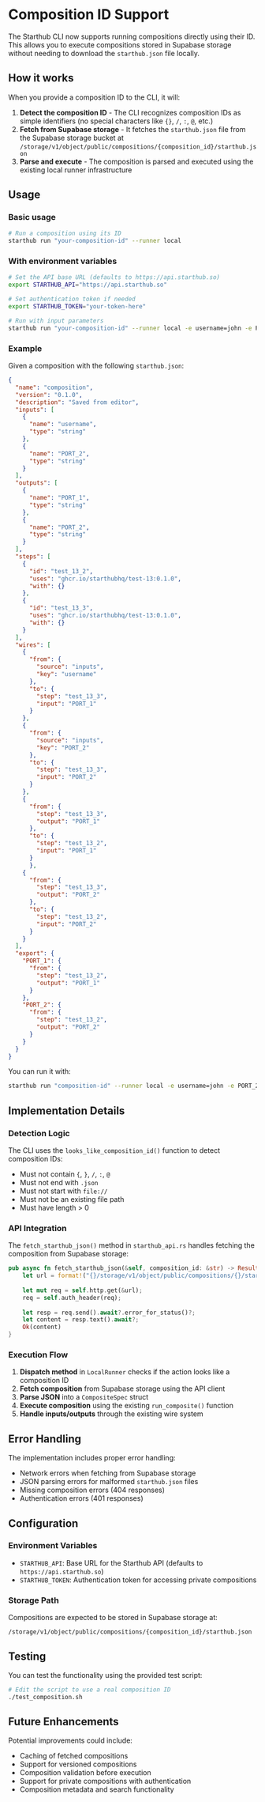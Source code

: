 # Composition ID Support

The Starthub CLI now supports running compositions directly using their ID. This allows you to execute compositions stored in Supabase storage without needing to download the `starthub.json` file locally.

## How it works

When you provide a composition ID to the CLI, it will:

1. **Detect the composition ID** - The CLI recognizes composition IDs as simple identifiers (no special characters like `{}`, `/`, `:`, `@`, etc.)
2. **Fetch from Supabase storage** - It fetches the `starthub.json` file from the Supabase storage bucket at `/storage/v1/object/public/compositions/{composition_id}/starthub.json`
3. **Parse and execute** - The composition is parsed and executed using the existing local runner infrastructure

## Usage

### Basic usage

```bash
# Run a composition using its ID
starthub run "your-composition-id" --runner local
```

### With environment variables

```bash
# Set the API base URL (defaults to https://api.starthub.so)
export STARTHUB_API="https://api.starthub.so"

# Set authentication token if needed
export STARTHUB_TOKEN="your-token-here"

# Run with input parameters
starthub run "your-composition-id" --runner local -e username=john -e PORT_2=8080
```

### Example

Given a composition with the following `starthub.json`:

```json
{
  "name": "composition",
  "version": "0.1.0",
  "description": "Saved from editor",
  "inputs": [
    {
      "name": "username",
      "type": "string"
    },
    {
      "name": "PORT_2",
      "type": "string"
    }
  ],
  "outputs": [
    {
      "name": "PORT_1",
      "type": "string"
    },
    {
      "name": "PORT_2",
      "type": "string"
    }
  ],
  "steps": [
    {
      "id": "test_13_2",
      "uses": "ghcr.io/starthubhq/test-13:0.1.0",
      "with": {}
    },
    {
      "id": "test_13_3",
      "uses": "ghcr.io/starthubhq/test-13:0.1.0",
      "with": {}
    }
  ],
  "wires": [
    {
      "from": {
        "source": "inputs",
        "key": "username"
      },
      "to": {
        "step": "test_13_3",
        "input": "PORT_1"
      }
    },
    {
      "from": {
        "source": "inputs",
        "key": "PORT_2"
      },
      "to": {
        "step": "test_13_3",
        "input": "PORT_2"
      }
    },
    {
      "from": {
        "step": "test_13_3",
        "output": "PORT_1"
      },
      "to": {
        "step": "test_13_2",
        "input": "PORT_1"
      }
      },
    {
      "from": {
        "step": "test_13_3",
        "output": "PORT_2"
      },
      "to": {
        "step": "test_13_2",
        "input": "PORT_2"
      }
    }
  ],
  "export": {
    "PORT_1": {
      "from": {
        "step": "test_13_2",
        "output": "PORT_1"
      }
    },
    "PORT_2": {
      "from": {
        "step": "test_13_2",
        "output": "PORT_2"
      }
    }
  }
}
```

You can run it with:

```bash
starthub run "composition-id" --runner local -e username=john -e PORT_2=8080
```

## Implementation Details

### Detection Logic

The CLI uses the `looks_like_composition_id()` function to detect composition IDs:

- Must not contain `{`, `}`, `/`, `:`, `@`
- Must not end with `.json`
- Must not start with `file://`
- Must not be an existing file path
- Must have length > 0

### API Integration

The `fetch_starthub_json()` method in `starthub_api.rs` handles fetching the composition from Supabase storage:

```rust
pub async fn fetch_starthub_json(&self, composition_id: &str) -> Result<String> {
    let url = format!("{}/storage/v1/object/public/compositions/{}/starthub.json", self.base, composition_id);
    
    let mut req = self.http.get(&url);
    req = self.auth_header(req);
    
    let resp = req.send().await?.error_for_status()?;
    let content = resp.text().await?;
    Ok(content)
}
```

### Execution Flow

1. **Dispatch method** in `LocalRunner` checks if the action looks like a composition ID
2. **Fetch composition** from Supabase storage using the API client
3. **Parse JSON** into a `CompositeSpec` struct
4. **Execute composition** using the existing `run_composite()` function
5. **Handle inputs/outputs** through the existing wire system

## Error Handling

The implementation includes proper error handling:

- Network errors when fetching from Supabase storage
- JSON parsing errors for malformed `starthub.json` files
- Missing composition errors (404 responses)
- Authentication errors (401 responses)

## Configuration

### Environment Variables

- `STARTHUB_API`: Base URL for the Starthub API (defaults to `https://api.starthub.so`)
- `STARTHUB_TOKEN`: Authentication token for accessing private compositions

### Storage Path

Compositions are expected to be stored in Supabase storage at:
```
/storage/v1/object/public/compositions/{composition_id}/starthub.json
```

## Testing

You can test the functionality using the provided test script:

```bash
# Edit the script to use a real composition ID
./test_composition.sh
```

## Future Enhancements

Potential improvements could include:

- Caching of fetched compositions
- Support for versioned compositions
- Composition validation before execution
- Support for private compositions with authentication
- Composition metadata and search functionality
